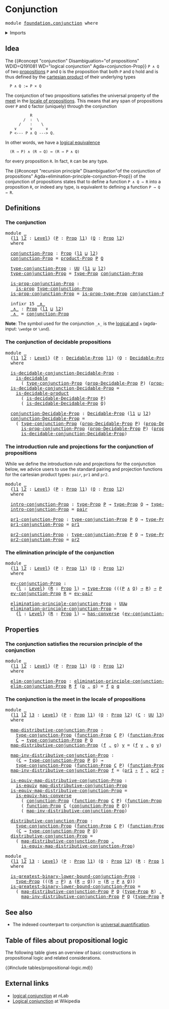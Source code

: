 # Conjunction

<pre class="Agda"><a id="24" class="Keyword">module</a> <a id="31" href="foundation.conjunction.html" class="Module">foundation.conjunction</a> <a id="54" class="Keyword">where</a>
</pre>
<details><summary>Imports</summary>

<pre class="Agda"><a id="110" class="Keyword">open</a> <a id="115" class="Keyword">import</a> <a id="122" href="foundation.decidable-types.html" class="Module">foundation.decidable-types</a>
<a id="149" class="Keyword">open</a> <a id="154" class="Keyword">import</a> <a id="161" href="foundation.dependent-pair-types.html" class="Module">foundation.dependent-pair-types</a>
<a id="193" class="Keyword">open</a> <a id="198" class="Keyword">import</a> <a id="205" href="foundation.logical-equivalences.html" class="Module">foundation.logical-equivalences</a>
<a id="237" class="Keyword">open</a> <a id="242" class="Keyword">import</a> <a id="249" href="foundation.propositional-truncations.html" class="Module">foundation.propositional-truncations</a>
<a id="286" class="Keyword">open</a> <a id="291" class="Keyword">import</a> <a id="298" href="foundation.universal-property-cartesian-product-types.html" class="Module">foundation.universal-property-cartesian-product-types</a>
<a id="352" class="Keyword">open</a> <a id="357" class="Keyword">import</a> <a id="364" href="foundation.universe-levels.html" class="Module">foundation.universe-levels</a>

<a id="392" class="Keyword">open</a> <a id="397" class="Keyword">import</a> <a id="404" href="foundation-core.cartesian-product-types.html" class="Module">foundation-core.cartesian-product-types</a>
<a id="444" class="Keyword">open</a> <a id="449" class="Keyword">import</a> <a id="456" href="foundation-core.decidable-propositions.html" class="Module">foundation-core.decidable-propositions</a>
<a id="495" class="Keyword">open</a> <a id="500" class="Keyword">import</a> <a id="507" href="foundation-core.equivalences.html" class="Module">foundation-core.equivalences</a>
<a id="536" class="Keyword">open</a> <a id="541" class="Keyword">import</a> <a id="548" href="foundation-core.function-types.html" class="Module">foundation-core.function-types</a>
<a id="579" class="Keyword">open</a> <a id="584" class="Keyword">import</a> <a id="591" href="foundation-core.propositions.html" class="Module">foundation-core.propositions</a>
</pre>
</details>

## Idea

The
{{#concept "conjunction" Disambiguation="of propositions" WDID=Q191081 WD="logical conjunction" Agda=conjunction-Prop}}
`P ∧ Q` of two [propositions](foundation-core.propositions.md) `P` and `Q` is
the proposition that both `P` and `Q` hold and is thus defined by the
[cartesian product](foundation-core.cartesian-product-types.md) of their
underlying types

```text
  P ∧ Q := P × Q
```

The conjunction of two propositions satisfies the universal property of the
[meet](order-theory.greatest-lower-bounds-large-posets.md) in the
[locale of propositions](foundation.large-locale-of-propositions.md). This means
that any span of propositions over `P` and `Q` factor (uniquely) through the
conjunction

```text
           R
        /  ∶  \
      /    ∶    \
    ∨      ∨      ∨
  P <--- P ∧ Q ---> Q.
```

In other words, we have a
[logical equivalence](foundation.logical-equivalences.md)

```text
  (R → P) ∧ (R → Q) ↔ (R → P ∧ Q)
```

for every proposition `R`. In fact, `R` can be any type.

The
{{#concept "recursion principle" Disambiguation"of the conjunction of propositions" Agda=elimination-principle-conjunction-Prop}}
of the conjunction of propositions states that to define a function `P ∧ Q → R`
into a proposition `R`, or indeed any type, is equivalent to defining a function
`P → Q → R`.

## Definitions

### The conjunction

<pre class="Agda"><a id="1999" class="Keyword">module</a> <a id="2006" href="foundation.conjunction.html#2006" class="Module">_</a>
  <a id="2010" class="Symbol">{</a><a id="2011" href="foundation.conjunction.html#2011" class="Bound">l1</a> <a id="2014" href="foundation.conjunction.html#2014" class="Bound">l2</a> <a id="2017" class="Symbol">:</a> <a id="2019" href="Agda.Primitive.html#742" class="Postulate">Level</a><a id="2024" class="Symbol">}</a> <a id="2026" class="Symbol">(</a><a id="2027" href="foundation.conjunction.html#2027" class="Bound">P</a> <a id="2029" class="Symbol">:</a> <a id="2031" href="foundation-core.propositions.html#1153" class="Function">Prop</a> <a id="2036" href="foundation.conjunction.html#2011" class="Bound">l1</a><a id="2038" class="Symbol">)</a> <a id="2040" class="Symbol">(</a><a id="2041" href="foundation.conjunction.html#2041" class="Bound">Q</a> <a id="2043" class="Symbol">:</a> <a id="2045" href="foundation-core.propositions.html#1153" class="Function">Prop</a> <a id="2050" href="foundation.conjunction.html#2014" class="Bound">l2</a><a id="2052" class="Symbol">)</a>
  <a id="2056" class="Keyword">where</a>

  <a id="2065" href="foundation.conjunction.html#2065" class="Function">conjunction-Prop</a> <a id="2082" class="Symbol">:</a> <a id="2084" href="foundation-core.propositions.html#1153" class="Function">Prop</a> <a id="2089" class="Symbol">(</a><a id="2090" href="foundation.conjunction.html#2011" class="Bound">l1</a> <a id="2093" href="Agda.Primitive.html#961" class="Primitive Operator">⊔</a> <a id="2095" href="foundation.conjunction.html#2014" class="Bound">l2</a><a id="2097" class="Symbol">)</a>
  <a id="2101" href="foundation.conjunction.html#2065" class="Function">conjunction-Prop</a> <a id="2118" class="Symbol">=</a> <a id="2120" href="foundation-core.propositions.html#5309" class="Function">product-Prop</a> <a id="2133" href="foundation.conjunction.html#2027" class="Bound">P</a> <a id="2135" href="foundation.conjunction.html#2041" class="Bound">Q</a>

  <a id="2140" href="foundation.conjunction.html#2140" class="Function">type-conjunction-Prop</a> <a id="2162" class="Symbol">:</a> <a id="2164" href="Agda.Primitive.html#388" class="Primitive">UU</a> <a id="2167" class="Symbol">(</a><a id="2168" href="foundation.conjunction.html#2011" class="Bound">l1</a> <a id="2171" href="Agda.Primitive.html#961" class="Primitive Operator">⊔</a> <a id="2173" href="foundation.conjunction.html#2014" class="Bound">l2</a><a id="2175" class="Symbol">)</a>
  <a id="2179" href="foundation.conjunction.html#2140" class="Function">type-conjunction-Prop</a> <a id="2201" class="Symbol">=</a> <a id="2203" href="foundation-core.propositions.html#1249" class="Function">type-Prop</a> <a id="2213" href="foundation.conjunction.html#2065" class="Function">conjunction-Prop</a>

  <a id="2233" href="foundation.conjunction.html#2233" class="Function">is-prop-conjunction-Prop</a> <a id="2258" class="Symbol">:</a>
    <a id="2264" href="foundation-core.propositions.html#1029" class="Function">is-prop</a> <a id="2272" href="foundation.conjunction.html#2140" class="Function">type-conjunction-Prop</a>
  <a id="2296" href="foundation.conjunction.html#2233" class="Function">is-prop-conjunction-Prop</a> <a id="2321" class="Symbol">=</a> <a id="2323" href="foundation-core.propositions.html#1313" class="Function">is-prop-type-Prop</a> <a id="2341" href="foundation.conjunction.html#2065" class="Function">conjunction-Prop</a>

  <a id="2361" class="Keyword">infixr</a> <a id="2368" class="Number">15</a> <a id="2371" href="foundation.conjunction.html#2377" class="Function Operator">_∧_</a>
  <a id="2377" href="foundation.conjunction.html#2377" class="Function Operator">_∧_</a> <a id="2381" class="Symbol">:</a> <a id="2383" href="foundation-core.propositions.html#1153" class="Function">Prop</a> <a id="2388" class="Symbol">(</a><a id="2389" href="foundation.conjunction.html#2011" class="Bound">l1</a> <a id="2392" href="Agda.Primitive.html#961" class="Primitive Operator">⊔</a> <a id="2394" href="foundation.conjunction.html#2014" class="Bound">l2</a><a id="2396" class="Symbol">)</a>
  <a id="2400" href="foundation.conjunction.html#2377" class="Function Operator">_∧_</a> <a id="2404" class="Symbol">=</a> <a id="2406" href="foundation.conjunction.html#2065" class="Function">conjunction-Prop</a>
</pre>
**Note**: The symbol used for the conjunction `_∧_` is the
[logical and](https://codepoints.net/U+2227) `∧` (agda-input: `\wedge` or
`\and`).

### The conjunction of decidable propositions

<pre class="Agda"><a id="2626" class="Keyword">module</a> <a id="2633" href="foundation.conjunction.html#2633" class="Module">_</a>
  <a id="2637" class="Symbol">{</a><a id="2638" href="foundation.conjunction.html#2638" class="Bound">l1</a> <a id="2641" href="foundation.conjunction.html#2641" class="Bound">l2</a> <a id="2644" class="Symbol">:</a> <a id="2646" href="Agda.Primitive.html#742" class="Postulate">Level</a><a id="2651" class="Symbol">}</a> <a id="2653" class="Symbol">(</a><a id="2654" href="foundation.conjunction.html#2654" class="Bound">P</a> <a id="2656" class="Symbol">:</a> <a id="2658" href="foundation-core.decidable-propositions.html#1922" class="Function">Decidable-Prop</a> <a id="2673" href="foundation.conjunction.html#2638" class="Bound">l1</a><a id="2675" class="Symbol">)</a> <a id="2677" class="Symbol">(</a><a id="2678" href="foundation.conjunction.html#2678" class="Bound">Q</a> <a id="2680" class="Symbol">:</a> <a id="2682" href="foundation-core.decidable-propositions.html#1922" class="Function">Decidable-Prop</a> <a id="2697" href="foundation.conjunction.html#2641" class="Bound">l2</a><a id="2699" class="Symbol">)</a>
  <a id="2703" class="Keyword">where</a>

  <a id="2712" href="foundation.conjunction.html#2712" class="Function">is-decidable-conjunction-Decidable-Prop</a> <a id="2752" class="Symbol">:</a>
    <a id="2758" href="foundation.decidable-types.html#1523" class="Function">is-decidable</a>
      <a id="2777" class="Symbol">(</a> <a id="2779" href="foundation.conjunction.html#2140" class="Function">type-conjunction-Prop</a> <a id="2801" class="Symbol">(</a><a id="2802" href="foundation-core.decidable-propositions.html#2080" class="Function">prop-Decidable-Prop</a> <a id="2822" href="foundation.conjunction.html#2654" class="Bound">P</a><a id="2823" class="Symbol">)</a> <a id="2825" class="Symbol">(</a><a id="2826" href="foundation-core.decidable-propositions.html#2080" class="Function">prop-Decidable-Prop</a> <a id="2846" href="foundation.conjunction.html#2678" class="Bound">Q</a><a id="2847" class="Symbol">))</a>
  <a id="2852" href="foundation.conjunction.html#2712" class="Function">is-decidable-conjunction-Decidable-Prop</a> <a id="2892" class="Symbol">=</a>
    <a id="2898" href="foundation.decidable-types.html#3054" class="Function">is-decidable-product</a>
      <a id="2925" class="Symbol">(</a> <a id="2927" href="foundation-core.decidable-propositions.html#2384" class="Function">is-decidable-Decidable-Prop</a> <a id="2955" href="foundation.conjunction.html#2654" class="Bound">P</a><a id="2956" class="Symbol">)</a>
      <a id="2964" class="Symbol">(</a> <a id="2966" href="foundation-core.decidable-propositions.html#2384" class="Function">is-decidable-Decidable-Prop</a> <a id="2994" href="foundation.conjunction.html#2678" class="Bound">Q</a><a id="2995" class="Symbol">)</a>

  <a id="3000" href="foundation.conjunction.html#3000" class="Function">conjunction-Decidable-Prop</a> <a id="3027" class="Symbol">:</a> <a id="3029" href="foundation-core.decidable-propositions.html#1922" class="Function">Decidable-Prop</a> <a id="3044" class="Symbol">(</a><a id="3045" href="foundation.conjunction.html#2638" class="Bound">l1</a> <a id="3048" href="Agda.Primitive.html#961" class="Primitive Operator">⊔</a> <a id="3050" href="foundation.conjunction.html#2641" class="Bound">l2</a><a id="3052" class="Symbol">)</a>
  <a id="3056" href="foundation.conjunction.html#3000" class="Function">conjunction-Decidable-Prop</a> <a id="3083" class="Symbol">=</a>
    <a id="3089" class="Symbol">(</a> <a id="3091" href="foundation.conjunction.html#2140" class="Function">type-conjunction-Prop</a> <a id="3113" class="Symbol">(</a><a id="3114" href="foundation-core.decidable-propositions.html#2080" class="Function">prop-Decidable-Prop</a> <a id="3134" href="foundation.conjunction.html#2654" class="Bound">P</a><a id="3135" class="Symbol">)</a> <a id="3137" class="Symbol">(</a><a id="3138" href="foundation-core.decidable-propositions.html#2080" class="Function">prop-Decidable-Prop</a> <a id="3158" href="foundation.conjunction.html#2678" class="Bound">Q</a><a id="3159" class="Symbol">)</a> <a id="3161" href="foundation.dependent-pair-types.html#787" class="InductiveConstructor Operator">,</a>
      <a id="3169" href="foundation.conjunction.html#2233" class="Function">is-prop-conjunction-Prop</a> <a id="3194" class="Symbol">(</a><a id="3195" href="foundation-core.decidable-propositions.html#2080" class="Function">prop-Decidable-Prop</a> <a id="3215" href="foundation.conjunction.html#2654" class="Bound">P</a><a id="3216" class="Symbol">)</a> <a id="3218" class="Symbol">(</a><a id="3219" href="foundation-core.decidable-propositions.html#2080" class="Function">prop-Decidable-Prop</a> <a id="3239" href="foundation.conjunction.html#2678" class="Bound">Q</a><a id="3240" class="Symbol">)</a> <a id="3242" href="foundation.dependent-pair-types.html#787" class="InductiveConstructor Operator">,</a>
      <a id="3250" href="foundation.conjunction.html#2712" class="Function">is-decidable-conjunction-Decidable-Prop</a><a id="3289" class="Symbol">)</a>
</pre>
### The introduction rule and projections for the conjunction of propositions

While we define the introduction rule and projections for the conjunction below,
we advice users to use the standard pairing and projection functions for the
cartesian product types: `pair`, `pr1` and `pr2`.

<pre class="Agda"><a id="3592" class="Keyword">module</a> <a id="3599" href="foundation.conjunction.html#3599" class="Module">_</a>
  <a id="3603" class="Symbol">{</a><a id="3604" href="foundation.conjunction.html#3604" class="Bound">l1</a> <a id="3607" href="foundation.conjunction.html#3607" class="Bound">l2</a> <a id="3610" class="Symbol">:</a> <a id="3612" href="Agda.Primitive.html#742" class="Postulate">Level</a><a id="3617" class="Symbol">}</a> <a id="3619" class="Symbol">(</a><a id="3620" href="foundation.conjunction.html#3620" class="Bound">P</a> <a id="3622" class="Symbol">:</a> <a id="3624" href="foundation-core.propositions.html#1153" class="Function">Prop</a> <a id="3629" href="foundation.conjunction.html#3604" class="Bound">l1</a><a id="3631" class="Symbol">)</a> <a id="3633" class="Symbol">(</a><a id="3634" href="foundation.conjunction.html#3634" class="Bound">Q</a> <a id="3636" class="Symbol">:</a> <a id="3638" href="foundation-core.propositions.html#1153" class="Function">Prop</a> <a id="3643" href="foundation.conjunction.html#3607" class="Bound">l2</a><a id="3645" class="Symbol">)</a>
  <a id="3649" class="Keyword">where</a>

  <a id="3658" href="foundation.conjunction.html#3658" class="Function">intro-conjunction-Prop</a> <a id="3681" class="Symbol">:</a> <a id="3683" href="foundation-core.propositions.html#1249" class="Function">type-Prop</a> <a id="3693" href="foundation.conjunction.html#3620" class="Bound">P</a> <a id="3695" class="Symbol">→</a> <a id="3697" href="foundation-core.propositions.html#1249" class="Function">type-Prop</a> <a id="3707" href="foundation.conjunction.html#3634" class="Bound">Q</a> <a id="3709" class="Symbol">→</a> <a id="3711" href="foundation.conjunction.html#2140" class="Function">type-conjunction-Prop</a> <a id="3733" href="foundation.conjunction.html#3620" class="Bound">P</a> <a id="3735" href="foundation.conjunction.html#3634" class="Bound">Q</a>
  <a id="3739" href="foundation.conjunction.html#3658" class="Function">intro-conjunction-Prop</a> <a id="3762" class="Symbol">=</a> <a id="3764" href="foundation.dependent-pair-types.html#664" class="InductiveConstructor">pair</a>

  <a id="3772" href="foundation.conjunction.html#3772" class="Function">pr1-conjunction-Prop</a> <a id="3793" class="Symbol">:</a> <a id="3795" href="foundation.conjunction.html#2140" class="Function">type-conjunction-Prop</a> <a id="3817" href="foundation.conjunction.html#3620" class="Bound">P</a> <a id="3819" href="foundation.conjunction.html#3634" class="Bound">Q</a> <a id="3821" class="Symbol">→</a> <a id="3823" href="foundation-core.propositions.html#1249" class="Function">type-Prop</a> <a id="3833" href="foundation.conjunction.html#3620" class="Bound">P</a>
  <a id="3837" href="foundation.conjunction.html#3772" class="Function">pr1-conjunction-Prop</a> <a id="3858" class="Symbol">=</a> <a id="3860" href="foundation.dependent-pair-types.html#681" class="Field">pr1</a>

  <a id="3867" href="foundation.conjunction.html#3867" class="Function">pr2-conjunction-Prop</a> <a id="3888" class="Symbol">:</a> <a id="3890" href="foundation.conjunction.html#2140" class="Function">type-conjunction-Prop</a> <a id="3912" href="foundation.conjunction.html#3620" class="Bound">P</a> <a id="3914" href="foundation.conjunction.html#3634" class="Bound">Q</a> <a id="3916" class="Symbol">→</a> <a id="3918" href="foundation-core.propositions.html#1249" class="Function">type-Prop</a> <a id="3928" href="foundation.conjunction.html#3634" class="Bound">Q</a>
  <a id="3932" href="foundation.conjunction.html#3867" class="Function">pr2-conjunction-Prop</a> <a id="3953" class="Symbol">=</a> <a id="3955" href="foundation.dependent-pair-types.html#693" class="Field">pr2</a>
</pre>
### The elimination principle of the conjunction

<pre class="Agda"><a id="4022" class="Keyword">module</a> <a id="4029" href="foundation.conjunction.html#4029" class="Module">_</a>
  <a id="4033" class="Symbol">{</a><a id="4034" href="foundation.conjunction.html#4034" class="Bound">l1</a> <a id="4037" href="foundation.conjunction.html#4037" class="Bound">l2</a> <a id="4040" class="Symbol">:</a> <a id="4042" href="Agda.Primitive.html#742" class="Postulate">Level</a><a id="4047" class="Symbol">}</a> <a id="4049" class="Symbol">(</a><a id="4050" href="foundation.conjunction.html#4050" class="Bound">P</a> <a id="4052" class="Symbol">:</a> <a id="4054" href="foundation-core.propositions.html#1153" class="Function">Prop</a> <a id="4059" href="foundation.conjunction.html#4034" class="Bound">l1</a><a id="4061" class="Symbol">)</a> <a id="4063" class="Symbol">(</a><a id="4064" href="foundation.conjunction.html#4064" class="Bound">Q</a> <a id="4066" class="Symbol">:</a> <a id="4068" href="foundation-core.propositions.html#1153" class="Function">Prop</a> <a id="4073" href="foundation.conjunction.html#4037" class="Bound">l2</a><a id="4075" class="Symbol">)</a>
  <a id="4079" class="Keyword">where</a>

  <a id="4088" href="foundation.conjunction.html#4088" class="Function">ev-conjunction-Prop</a> <a id="4108" class="Symbol">:</a>
    <a id="4114" class="Symbol">{</a><a id="4115" href="foundation.conjunction.html#4115" class="Bound">l</a> <a id="4117" class="Symbol">:</a> <a id="4119" href="Agda.Primitive.html#742" class="Postulate">Level</a><a id="4124" class="Symbol">}</a> <a id="4126" class="Symbol">(</a><a id="4127" href="foundation.conjunction.html#4127" class="Bound">R</a> <a id="4129" class="Symbol">:</a> <a id="4131" href="foundation-core.propositions.html#1153" class="Function">Prop</a> <a id="4136" href="foundation.conjunction.html#4115" class="Bound">l</a><a id="4137" class="Symbol">)</a> <a id="4139" class="Symbol">→</a> <a id="4141" href="foundation-core.propositions.html#1249" class="Function">type-Prop</a> <a id="4151" class="Symbol">(((</a><a id="4154" href="foundation.conjunction.html#4050" class="Bound">P</a> <a id="4156" href="foundation.conjunction.html#2377" class="Function Operator">∧</a> <a id="4158" href="foundation.conjunction.html#4064" class="Bound">Q</a><a id="4159" class="Symbol">)</a> <a id="4161" href="foundation-core.propositions.html#7965" class="Function Operator">⇒</a> <a id="4163" href="foundation.conjunction.html#4127" class="Bound">R</a><a id="4164" class="Symbol">)</a> <a id="4166" href="foundation-core.propositions.html#7965" class="Function Operator">⇒</a> <a id="4168" href="foundation.conjunction.html#4050" class="Bound">P</a> <a id="4170" href="foundation-core.propositions.html#7965" class="Function Operator">⇒</a> <a id="4172" href="foundation.conjunction.html#4064" class="Bound">Q</a> <a id="4174" href="foundation-core.propositions.html#7965" class="Function Operator">⇒</a> <a id="4176" href="foundation.conjunction.html#4127" class="Bound">R</a><a id="4177" class="Symbol">)</a>
  <a id="4181" href="foundation.conjunction.html#4088" class="Function">ev-conjunction-Prop</a> <a id="4201" href="foundation.conjunction.html#4201" class="Bound">R</a> <a id="4203" class="Symbol">=</a> <a id="4205" href="foundation.dependent-pair-types.html#1278" class="Function">ev-pair</a>

  <a id="4216" href="foundation.conjunction.html#4216" class="Function">elimination-principle-conjunction-Prop</a> <a id="4255" class="Symbol">:</a> <a id="4257" href="Agda.Primitive.html#512" class="Primitive">UUω</a>
  <a id="4263" href="foundation.conjunction.html#4216" class="Function">elimination-principle-conjunction-Prop</a> <a id="4302" class="Symbol">=</a>
    <a id="4308" class="Symbol">{</a><a id="4309" href="foundation.conjunction.html#4309" class="Bound">l</a> <a id="4311" class="Symbol">:</a> <a id="4313" href="Agda.Primitive.html#742" class="Postulate">Level</a><a id="4318" class="Symbol">}</a> <a id="4320" class="Symbol">(</a><a id="4321" href="foundation.conjunction.html#4321" class="Bound">R</a> <a id="4323" class="Symbol">:</a> <a id="4325" href="foundation-core.propositions.html#1153" class="Function">Prop</a> <a id="4330" href="foundation.conjunction.html#4309" class="Bound">l</a><a id="4331" class="Symbol">)</a> <a id="4333" class="Symbol">→</a> <a id="4335" href="foundation.logical-equivalences.html#1533" class="Function">has-converse</a> <a id="4348" class="Symbol">(</a><a id="4349" href="foundation.conjunction.html#4088" class="Function">ev-conjunction-Prop</a> <a id="4369" href="foundation.conjunction.html#4321" class="Bound">R</a><a id="4370" class="Symbol">)</a>
</pre>
## Properties

### The conjunction satisfies the recursion principle of the conjunction

<pre class="Agda"><a id="4474" class="Keyword">module</a> <a id="4481" href="foundation.conjunction.html#4481" class="Module">_</a>
  <a id="4485" class="Symbol">{</a><a id="4486" href="foundation.conjunction.html#4486" class="Bound">l1</a> <a id="4489" href="foundation.conjunction.html#4489" class="Bound">l2</a> <a id="4492" class="Symbol">:</a> <a id="4494" href="Agda.Primitive.html#742" class="Postulate">Level</a><a id="4499" class="Symbol">}</a> <a id="4501" class="Symbol">(</a><a id="4502" href="foundation.conjunction.html#4502" class="Bound">P</a> <a id="4504" class="Symbol">:</a> <a id="4506" href="foundation-core.propositions.html#1153" class="Function">Prop</a> <a id="4511" href="foundation.conjunction.html#4486" class="Bound">l1</a><a id="4513" class="Symbol">)</a> <a id="4515" class="Symbol">(</a><a id="4516" href="foundation.conjunction.html#4516" class="Bound">Q</a> <a id="4518" class="Symbol">:</a> <a id="4520" href="foundation-core.propositions.html#1153" class="Function">Prop</a> <a id="4525" href="foundation.conjunction.html#4489" class="Bound">l2</a><a id="4527" class="Symbol">)</a>
  <a id="4531" class="Keyword">where</a>

  <a id="4540" href="foundation.conjunction.html#4540" class="Function">elim-conjunction-Prop</a> <a id="4562" class="Symbol">:</a> <a id="4564" href="foundation.conjunction.html#4216" class="Function">elimination-principle-conjunction-Prop</a> <a id="4603" href="foundation.conjunction.html#4502" class="Bound">P</a> <a id="4605" href="foundation.conjunction.html#4516" class="Bound">Q</a>
  <a id="4609" href="foundation.conjunction.html#4540" class="Function">elim-conjunction-Prop</a> <a id="4631" href="foundation.conjunction.html#4631" class="Bound">R</a> <a id="4633" href="foundation.conjunction.html#4633" class="Bound">f</a> <a id="4635" class="Symbol">(</a><a id="4636" href="foundation.conjunction.html#4636" class="Bound">p</a> <a id="4638" href="foundation.dependent-pair-types.html#787" class="InductiveConstructor Operator">,</a> <a id="4640" href="foundation.conjunction.html#4640" class="Bound">q</a><a id="4641" class="Symbol">)</a> <a id="4643" class="Symbol">=</a> <a id="4645" href="foundation.conjunction.html#4633" class="Bound">f</a> <a id="4647" href="foundation.conjunction.html#4636" class="Bound">p</a> <a id="4649" href="foundation.conjunction.html#4640" class="Bound">q</a>
</pre>
### The conjunction is the meet in the locale of propositions

<pre class="Agda"><a id="4727" class="Keyword">module</a> <a id="4734" href="foundation.conjunction.html#4734" class="Module">_</a>
  <a id="4738" class="Symbol">{</a><a id="4739" href="foundation.conjunction.html#4739" class="Bound">l1</a> <a id="4742" href="foundation.conjunction.html#4742" class="Bound">l2</a> <a id="4745" href="foundation.conjunction.html#4745" class="Bound">l3</a> <a id="4748" class="Symbol">:</a> <a id="4750" href="Agda.Primitive.html#742" class="Postulate">Level</a><a id="4755" class="Symbol">}</a> <a id="4757" class="Symbol">(</a><a id="4758" href="foundation.conjunction.html#4758" class="Bound">P</a> <a id="4760" class="Symbol">:</a> <a id="4762" href="foundation-core.propositions.html#1153" class="Function">Prop</a> <a id="4767" href="foundation.conjunction.html#4739" class="Bound">l1</a><a id="4769" class="Symbol">)</a> <a id="4771" class="Symbol">(</a><a id="4772" href="foundation.conjunction.html#4772" class="Bound">Q</a> <a id="4774" class="Symbol">:</a> <a id="4776" href="foundation-core.propositions.html#1153" class="Function">Prop</a> <a id="4781" href="foundation.conjunction.html#4742" class="Bound">l2</a><a id="4783" class="Symbol">)</a> <a id="4785" class="Symbol">(</a><a id="4786" href="foundation.conjunction.html#4786" class="Bound">C</a> <a id="4788" class="Symbol">:</a> <a id="4790" href="Agda.Primitive.html#388" class="Primitive">UU</a> <a id="4793" href="foundation.conjunction.html#4745" class="Bound">l3</a><a id="4795" class="Symbol">)</a>
  <a id="4799" class="Keyword">where</a>

  <a id="4808" href="foundation.conjunction.html#4808" class="Function">map-distributive-conjunction-Prop</a> <a id="4842" class="Symbol">:</a>
    <a id="4848" href="foundation.conjunction.html#2140" class="Function">type-conjunction-Prop</a> <a id="4870" class="Symbol">(</a><a id="4871" href="foundation-core.propositions.html#7365" class="Function">function-Prop</a> <a id="4885" href="foundation.conjunction.html#4786" class="Bound">C</a> <a id="4887" href="foundation.conjunction.html#4758" class="Bound">P</a><a id="4888" class="Symbol">)</a> <a id="4890" class="Symbol">(</a><a id="4891" href="foundation-core.propositions.html#7365" class="Function">function-Prop</a> <a id="4905" href="foundation.conjunction.html#4786" class="Bound">C</a> <a id="4907" href="foundation.conjunction.html#4772" class="Bound">Q</a><a id="4908" class="Symbol">)</a> <a id="4910" class="Symbol">→</a>
    <a id="4916" href="foundation.conjunction.html#4786" class="Bound">C</a> <a id="4918" class="Symbol">→</a> <a id="4920" href="foundation.conjunction.html#2140" class="Function">type-conjunction-Prop</a> <a id="4942" href="foundation.conjunction.html#4758" class="Bound">P</a> <a id="4944" href="foundation.conjunction.html#4772" class="Bound">Q</a>
  <a id="4948" href="foundation.conjunction.html#4808" class="Function">map-distributive-conjunction-Prop</a> <a id="4982" class="Symbol">(</a><a id="4983" href="foundation.conjunction.html#4983" class="Bound">f</a> <a id="4985" href="foundation.dependent-pair-types.html#787" class="InductiveConstructor Operator">,</a> <a id="4987" href="foundation.conjunction.html#4987" class="Bound">g</a><a id="4988" class="Symbol">)</a> <a id="4990" href="foundation.conjunction.html#4990" class="Bound">y</a> <a id="4992" class="Symbol">=</a> <a id="4994" class="Symbol">(</a><a id="4995" href="foundation.conjunction.html#4983" class="Bound">f</a> <a id="4997" href="foundation.conjunction.html#4990" class="Bound">y</a> <a id="4999" href="foundation.dependent-pair-types.html#787" class="InductiveConstructor Operator">,</a> <a id="5001" href="foundation.conjunction.html#4987" class="Bound">g</a> <a id="5003" href="foundation.conjunction.html#4990" class="Bound">y</a><a id="5004" class="Symbol">)</a>

  <a id="5009" href="foundation.conjunction.html#5009" class="Function">map-inv-distributive-conjunction-Prop</a> <a id="5047" class="Symbol">:</a>
    <a id="5053" class="Symbol">(</a><a id="5054" href="foundation.conjunction.html#4786" class="Bound">C</a> <a id="5056" class="Symbol">→</a> <a id="5058" href="foundation.conjunction.html#2140" class="Function">type-conjunction-Prop</a> <a id="5080" href="foundation.conjunction.html#4758" class="Bound">P</a> <a id="5082" href="foundation.conjunction.html#4772" class="Bound">Q</a><a id="5083" class="Symbol">)</a> <a id="5085" class="Symbol">→</a>
    <a id="5091" href="foundation.conjunction.html#2140" class="Function">type-conjunction-Prop</a> <a id="5113" class="Symbol">(</a><a id="5114" href="foundation-core.propositions.html#7365" class="Function">function-Prop</a> <a id="5128" href="foundation.conjunction.html#4786" class="Bound">C</a> <a id="5130" href="foundation.conjunction.html#4758" class="Bound">P</a><a id="5131" class="Symbol">)</a> <a id="5133" class="Symbol">(</a><a id="5134" href="foundation-core.propositions.html#7365" class="Function">function-Prop</a> <a id="5148" href="foundation.conjunction.html#4786" class="Bound">C</a> <a id="5150" href="foundation.conjunction.html#4772" class="Bound">Q</a><a id="5151" class="Symbol">)</a>
  <a id="5155" href="foundation.conjunction.html#5009" class="Function">map-inv-distributive-conjunction-Prop</a> <a id="5193" href="foundation.conjunction.html#5193" class="Bound">f</a> <a id="5195" class="Symbol">=</a> <a id="5197" class="Symbol">(</a><a id="5198" href="foundation.dependent-pair-types.html#681" class="Field">pr1</a> <a id="5202" href="foundation-core.function-types.html#455" class="Function Operator">∘</a> <a id="5204" href="foundation.conjunction.html#5193" class="Bound">f</a> <a id="5206" href="foundation.dependent-pair-types.html#787" class="InductiveConstructor Operator">,</a> <a id="5208" href="foundation.dependent-pair-types.html#693" class="Field">pr2</a> <a id="5212" href="foundation-core.function-types.html#455" class="Function Operator">∘</a> <a id="5214" href="foundation.conjunction.html#5193" class="Bound">f</a><a id="5215" class="Symbol">)</a>

  <a id="5220" href="foundation.conjunction.html#5220" class="Function">is-equiv-map-distributive-conjunction-Prop</a> <a id="5263" class="Symbol">:</a>
    <a id="5269" href="foundation-core.equivalences.html#1532" class="Function">is-equiv</a> <a id="5278" href="foundation.conjunction.html#4808" class="Function">map-distributive-conjunction-Prop</a>
  <a id="5314" href="foundation.conjunction.html#5220" class="Function">is-equiv-map-distributive-conjunction-Prop</a> <a id="5357" class="Symbol">=</a>
    <a id="5363" href="foundation.logical-equivalences.html#4962" class="Function">is-equiv-has-converse</a>
      <a id="5391" class="Symbol">(</a> <a id="5393" href="foundation.conjunction.html#2065" class="Function">conjunction-Prop</a> <a id="5410" class="Symbol">(</a><a id="5411" href="foundation-core.propositions.html#7365" class="Function">function-Prop</a> <a id="5425" href="foundation.conjunction.html#4786" class="Bound">C</a> <a id="5427" href="foundation.conjunction.html#4758" class="Bound">P</a><a id="5428" class="Symbol">)</a> <a id="5430" class="Symbol">(</a><a id="5431" href="foundation-core.propositions.html#7365" class="Function">function-Prop</a> <a id="5445" href="foundation.conjunction.html#4786" class="Bound">C</a> <a id="5447" href="foundation.conjunction.html#4772" class="Bound">Q</a><a id="5448" class="Symbol">))</a>
      <a id="5457" class="Symbol">(</a> <a id="5459" href="foundation-core.propositions.html#7365" class="Function">function-Prop</a> <a id="5473" href="foundation.conjunction.html#4786" class="Bound">C</a> <a id="5475" class="Symbol">(</a><a id="5476" href="foundation.conjunction.html#2065" class="Function">conjunction-Prop</a> <a id="5493" href="foundation.conjunction.html#4758" class="Bound">P</a> <a id="5495" href="foundation.conjunction.html#4772" class="Bound">Q</a><a id="5496" class="Symbol">))</a>
      <a id="5505" class="Symbol">(</a> <a id="5507" href="foundation.conjunction.html#5009" class="Function">map-inv-distributive-conjunction-Prop</a><a id="5544" class="Symbol">)</a>

  <a id="5549" href="foundation.conjunction.html#5549" class="Function">distributive-conjunction-Prop</a> <a id="5579" class="Symbol">:</a>
    <a id="5585" href="foundation.conjunction.html#2140" class="Function">type-conjunction-Prop</a> <a id="5607" class="Symbol">(</a><a id="5608" href="foundation-core.propositions.html#7365" class="Function">function-Prop</a> <a id="5622" href="foundation.conjunction.html#4786" class="Bound">C</a> <a id="5624" href="foundation.conjunction.html#4758" class="Bound">P</a><a id="5625" class="Symbol">)</a> <a id="5627" class="Symbol">(</a><a id="5628" href="foundation-core.propositions.html#7365" class="Function">function-Prop</a> <a id="5642" href="foundation.conjunction.html#4786" class="Bound">C</a> <a id="5644" href="foundation.conjunction.html#4772" class="Bound">Q</a><a id="5645" class="Symbol">)</a> <a id="5647" href="foundation-core.equivalences.html#2554" class="Function Operator">≃</a>
    <a id="5653" class="Symbol">(</a><a id="5654" href="foundation.conjunction.html#4786" class="Bound">C</a> <a id="5656" class="Symbol">→</a> <a id="5658" href="foundation.conjunction.html#2140" class="Function">type-conjunction-Prop</a> <a id="5680" href="foundation.conjunction.html#4758" class="Bound">P</a> <a id="5682" href="foundation.conjunction.html#4772" class="Bound">Q</a><a id="5683" class="Symbol">)</a>
  <a id="5687" href="foundation.conjunction.html#5549" class="Function">distributive-conjunction-Prop</a> <a id="5717" class="Symbol">=</a>
    <a id="5723" class="Symbol">(</a> <a id="5725" href="foundation.conjunction.html#4808" class="Function">map-distributive-conjunction-Prop</a> <a id="5759" href="foundation.dependent-pair-types.html#787" class="InductiveConstructor Operator">,</a>
      <a id="5767" href="foundation.conjunction.html#5220" class="Function">is-equiv-map-distributive-conjunction-Prop</a><a id="5809" class="Symbol">)</a>

<a id="5812" class="Keyword">module</a> <a id="5819" href="foundation.conjunction.html#5819" class="Module">_</a>
  <a id="5823" class="Symbol">{</a><a id="5824" href="foundation.conjunction.html#5824" class="Bound">l1</a> <a id="5827" href="foundation.conjunction.html#5827" class="Bound">l2</a> <a id="5830" href="foundation.conjunction.html#5830" class="Bound">l3</a> <a id="5833" class="Symbol">:</a> <a id="5835" href="Agda.Primitive.html#742" class="Postulate">Level</a><a id="5840" class="Symbol">}</a> <a id="5842" class="Symbol">(</a><a id="5843" href="foundation.conjunction.html#5843" class="Bound">P</a> <a id="5845" class="Symbol">:</a> <a id="5847" href="foundation-core.propositions.html#1153" class="Function">Prop</a> <a id="5852" href="foundation.conjunction.html#5824" class="Bound">l1</a><a id="5854" class="Symbol">)</a> <a id="5856" class="Symbol">(</a><a id="5857" href="foundation.conjunction.html#5857" class="Bound">Q</a> <a id="5859" class="Symbol">:</a> <a id="5861" href="foundation-core.propositions.html#1153" class="Function">Prop</a> <a id="5866" href="foundation.conjunction.html#5827" class="Bound">l2</a><a id="5868" class="Symbol">)</a> <a id="5870" class="Symbol">(</a><a id="5871" href="foundation.conjunction.html#5871" class="Bound">R</a> <a id="5873" class="Symbol">:</a> <a id="5875" href="foundation-core.propositions.html#1153" class="Function">Prop</a> <a id="5880" href="foundation.conjunction.html#5830" class="Bound">l3</a><a id="5882" class="Symbol">)</a>
  <a id="5886" class="Keyword">where</a>

  <a id="5895" href="foundation.conjunction.html#5895" class="Function">is-greatest-binary-lower-bound-conjunction-Prop</a> <a id="5943" class="Symbol">:</a>
    <a id="5949" href="foundation-core.propositions.html#1249" class="Function">type-Prop</a> <a id="5959" class="Symbol">(((</a><a id="5962" href="foundation.conjunction.html#5871" class="Bound">R</a> <a id="5964" href="foundation-core.propositions.html#7965" class="Function Operator">⇒</a> <a id="5966" href="foundation.conjunction.html#5843" class="Bound">P</a><a id="5967" class="Symbol">)</a> <a id="5969" href="foundation.conjunction.html#2377" class="Function Operator">∧</a> <a id="5971" class="Symbol">(</a><a id="5972" href="foundation.conjunction.html#5871" class="Bound">R</a> <a id="5974" href="foundation-core.propositions.html#7965" class="Function Operator">⇒</a> <a id="5976" href="foundation.conjunction.html#5857" class="Bound">Q</a><a id="5977" class="Symbol">))</a> <a id="5980" href="foundation.logical-equivalences.html#2857" class="Function Operator">⇔</a> <a id="5982" class="Symbol">(</a><a id="5983" href="foundation.conjunction.html#5871" class="Bound">R</a> <a id="5985" href="foundation-core.propositions.html#7965" class="Function Operator">⇒</a> <a id="5987" href="foundation.conjunction.html#5843" class="Bound">P</a> <a id="5989" href="foundation.conjunction.html#2377" class="Function Operator">∧</a> <a id="5991" href="foundation.conjunction.html#5857" class="Bound">Q</a><a id="5992" class="Symbol">))</a>
  <a id="5997" href="foundation.conjunction.html#5895" class="Function">is-greatest-binary-lower-bound-conjunction-Prop</a> <a id="6045" class="Symbol">=</a>
    <a id="6051" class="Symbol">(</a> <a id="6053" href="foundation.conjunction.html#4808" class="Function">map-distributive-conjunction-Prop</a> <a id="6087" href="foundation.conjunction.html#5843" class="Bound">P</a> <a id="6089" href="foundation.conjunction.html#5857" class="Bound">Q</a> <a id="6091" class="Symbol">(</a><a id="6092" href="foundation-core.propositions.html#1249" class="Function">type-Prop</a> <a id="6102" href="foundation.conjunction.html#5871" class="Bound">R</a><a id="6103" class="Symbol">)</a> <a id="6105" href="foundation.dependent-pair-types.html#787" class="InductiveConstructor Operator">,</a>
      <a id="6113" href="foundation.conjunction.html#5009" class="Function">map-inv-distributive-conjunction-Prop</a> <a id="6151" href="foundation.conjunction.html#5843" class="Bound">P</a> <a id="6153" href="foundation.conjunction.html#5857" class="Bound">Q</a> <a id="6155" class="Symbol">(</a><a id="6156" href="foundation-core.propositions.html#1249" class="Function">type-Prop</a> <a id="6166" href="foundation.conjunction.html#5871" class="Bound">R</a><a id="6167" class="Symbol">))</a>
</pre>
## See also

- The indexed counterpart to conjunction is
  [universal quantification](foundation.universal-quantification.md).

## Table of files about propositional logic

The following table gives an overview of basic constructions in propositional
logic and related considerations.

{{#include tables/propositional-logic.md}}

## External links

- [logical conjunction](https://ncatlab.org/nlab/show/logical+conjunction) at
  $n$Lab
- [Logical conjunction](https://en.wikipedia.org/wiki/Logical_conjunction) at
  Wikipedia
